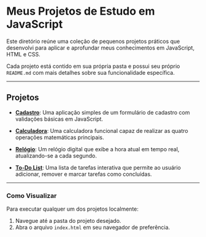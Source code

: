 # Meus Projetos de Estudo em JavaScript

Este diretório reúne uma coleção de pequenos projetos práticos que desenvolvi para aplicar e aprofundar meus conhecimentos em JavaScript, HTML e CSS.

Cada projeto está contido em sua própria pasta e possui seu próprio `README.md` com mais detalhes sobre sua funcionalidade específica.

---

## Projetos

* **[Cadastro](./Cadastro/)**: Uma aplicação simples de um formulário de cadastro com validações básicas em JavaScript.

* **[Calculadora](./Calculadora/)**: Uma calculadora funcional capaz de realizar as quatro operações matemáticas principais.

* **[Relógio](./Relogio/)**: Um relógio digital que exibe a hora atual em tempo real, atualizando-se a cada segundo.

* **[To-Do List](./To-Do%20List/)**: Uma lista de tarefas interativa que permite ao usuário adicionar, remover e marcar tarefas como concluídas.

---

### Como Visualizar

Para executar qualquer um dos projetos localmente:
1.  Navegue até a pasta do projeto desejado.
2.  Abra o arquivo `index.html` em seu navegador de preferência.